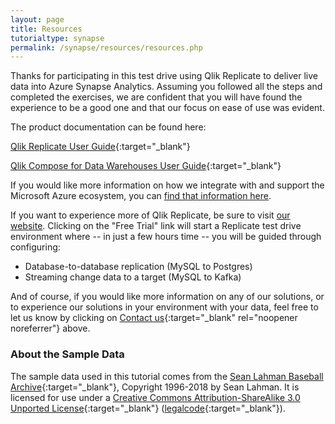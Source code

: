 ```yaml
---
layout: page
title: Resources
tutorialtype: synapse
permalink: /synapse/resources/resources.php
---
```


Thanks for participating in this test drive using Qlik Replicate to deliver
live data into Azure Synapse Analytics. Assuming you followed all the steps and 
completed the exercises, we are confident that you will have found the experience to be
a good one and that our focus on ease of use was evident.

The product documentation can be found here:

[Qlik Replicate User Guide](/files/Qlik_Replicate_User_Guide.pdf){:target="_blank"}

[Qlik Compose for Data Warehouses User Guide](/files/Qlik_Compose_for_Data_Warehouses_User_Guide.pdf){:target="_blank"}

If you would like more information on how we integrate with and 
support the Microsoft Azure ecosystem, 
you can [find that information here](https://www.qlik.com/us/products/technology/qlik-microsoft-azure-migration).

If you want to experience more of Qlik Replicate, be sure to visit
[our website](https://www.qlik.com/us/products/data-integration-products). 
Clicking on the "Free Trial" link will start a Replicate test drive environment 
where -- in just a few hours time -- you will be guided through configuring:

* Database-to-database replication (MySQL to Postgres)
* Streaming change data to a target (MySQL to Kafka)

And of course, if you would like more information on any of our solutions, 
or to experience our solutions in your environment
with your data, feel free to let us know by clicking on 
[Contact us](https://www.qlik.com/us/try-or-buy/buy-now?campaignid=7013z000000j5hi){:target="_blank" rel="noopener noreferrer"} above.

### About the Sample Data
The sample data used in this tutorial comes from the
[Sean Lahman Baseball Archive](http://www.seanlahman.com/baseball-archive/statistics){:target="_blank"},
Copyright 1996-2018 by Sean Lahman. It is licensed for use under a
[Creative Commons Attribution-ShareAlike 3.0 Unported License](http://creativecommons.org/licenses/by-sa/3.0/){:target="_blank"} 
([legalcode](https://creativecommons.org/licenses/by-sa/3.0/legalcode){:target="_blank"}).



